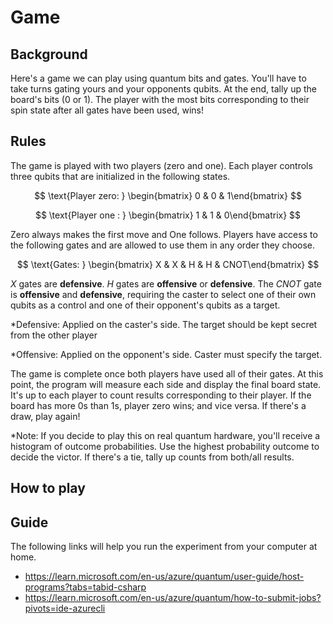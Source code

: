 # Game

## Background
Here's a game we can play using quantum bits and gates. You'll have to take turns gating yours and your opponents qubits. At the end, tally up the board's bits (0 or 1). The player with the most bits corresponding to their spin state after all gates have been used, wins!

## Rules
The game is played with two players (zero and one). Each player controls three qubits that are initialized in the following states.

$$
\text{Player zero: } \begin{bmatrix} 0 & 0 & 1\end{bmatrix}
$$

$$
\text{Player one : } \begin{bmatrix} 1 & 1 & 0\end{bmatrix}
$$

Zero always makes the first move and One follows. Players have access to the following gates and are allowed to use them in any order they choose.

$$
\text{Gates: } \begin{bmatrix} X & X & H & H & CNOT\end{bmatrix}
$$

$X$ gates are **defensive**. $H$ gates are **offensive** or **defensive**. The $CNOT$ gate is **offensive** and **defensive**, requiring the caster to select one of their own qubits as a control and one of their opponent's qubits as a target. 

*Defensive: Applied on the caster's side. The target should be kept secret from the other player

*Offensive: Applied on the opponent's side. Caster must specify the target.

The game is complete once both players have used all of their gates. At this point, the program will measure each side and display the final board state. It's up to each player to count results corresponding to their player. If the board has more 0s than 1s, player zero wins; and vice versa. If there's a draw, play again!

*Note: If you decide to play this on real quantum hardware, you'll receive a histogram of outcome probabilities. Use the highest probability outcome to decide the victor. If there's a tie, tally up counts from both/all results.

## How to play



## Guide
The following links will help you run the experiment from your computer at home.

- https://learn.microsoft.com/en-us/azure/quantum/user-guide/host-programs?tabs=tabid-csharp
- https://learn.microsoft.com/en-us/azure/quantum/how-to-submit-jobs?pivots=ide-azurecli
